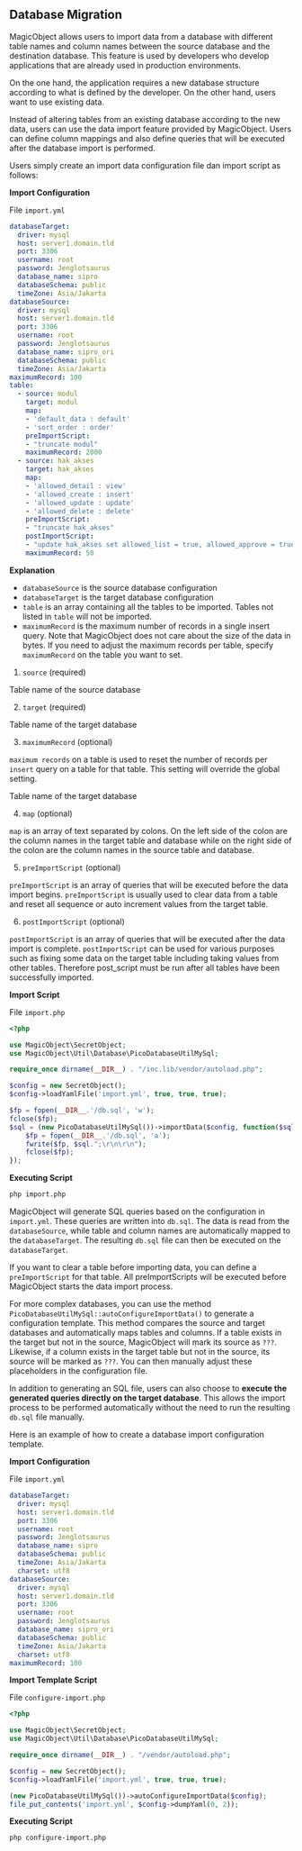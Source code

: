 ## Database Migration

MagicObject allows users to import data from a database with different table names and column names between the source database and the destination database. This feature is used by developers who develop applications that are already used in production environments.

On the one hand, the application requires a new database structure according to what is defined by the developer. On the other hand, users want to use existing data.

Instead of altering tables from an existing database according to the new data, users can use the data import feature provided by MagicObject. Users can define column mappings and also define queries that will be executed after the database import is performed.

Users simply create an import data configuration file dan import script as follows:

**Import Configuration**

File `import.yml`

```yml
databaseTarget:
  driver: mysql
  host: server1.domain.tld
  port: 3306
  username: root
  password: Jenglotsaurus
  database_name: sipro
  databaseSchema: public
  timeZone: Asia/Jakarta
databaseSource:
  driver: mysql
  host: server1.domain.tld
  port: 3306
  username: root
  password: Jenglotsaurus
  database_name: sipro_ori
  databaseSchema: public
  timeZone: Asia/Jakarta
maximumRecord: 100
table:
  - source: modul
    target: modul
    map: 
    - 'default_data : default'
    - 'sort_order : order'
    preImportScript: 
    - "truncate modul"
    maximumRecord: 2000
  - source: hak_akses
    target: hak_akses
    map:
    - 'allowed_detail : view'
    - 'allowed_create : insert'
    - 'allowed_update : update'
    - 'allowed_delete : delete'
    preImportScript: 
    - "truncate hak_akses"
    postImportScript: 
    - "update hak_akses set allowed_list = true, allowed_approve = true, allowed_sort_order = true"
    maximumRecord: 50
```

**Explanation**

- `databaseSource` is the source database configuration
- `databaseTarget` is the target database configuration
- `table` is an array containing all the tables to be imported. Tables not listed in `table` will not be imported.
- `maximumRecord` is the maximum number of records in a single insert query. Note that MagicObject does not care about the size of the data in bytes. If you need to adjust the maximum records per table, specify `maximumRecord` on the table you want to set.

1. `source` (required)

Table name of the source database

2. `target` (required)

Table name of the target database

3. `maximumRecord` (optional)

`maximum records` on a table is used to reset the number of records per `insert` query on a table for that table. This setting will override the global setting.

Table name of the target database

4. `map` (optional)

`map` is an array of text separated by colons. On the left side of the colon are the column names in the target table and database while on the right side of the colon are the column names in the source table and database. 

5. `preImportScript` (optional)

`preImportScript` is an array of queries that will be executed before the data import begins. `preImportScript` is usually used to clear data from a table and reset all sequence or auto increment values ​​from the target table.

6. `postImportScript` (optional)

`postImportScript` is an array of queries that will be executed after the data import is complete. `postImportScript` can be used for various purposes such as fixing some data on the target table including taking values ​​from other tables. Therefore post_script must be run after all tables have been successfully imported.


**Import Script**

File `import.php`

```php
<?php

use MagicObject\SecretObject;
use MagicObject\Util\Database\PicoDatabaseUtilMySql;

require_once dirname(__DIR__) . "/inc.lib/vendor/autoload.php";

$config = new SecretObject();
$config->loadYamlFile('import.yml', true, true, true);

$fp = fopen(__DIR__.'/db.sql', 'w');
fclose($fp);
$sql = (new PicoDatabaseUtilMySql())->importData($config, function($sql, $tableNameSource, $tableNameTarget, $databaseSource, $databaseTarget){
    $fp = fopen(__DIR__.'/db.sql', 'a');
    fwrite($fp, $sql.";\r\n\r\n");
    fclose($fp);
});
```

**Executing Script**

```bash
php import.php
```

MagicObject will generate SQL queries based on the configuration in `import.yml`. These queries are written into `db.sql`. The data is read from the `databaseSource`, while table and column names are automatically mapped to the `databaseTarget`. The resulting `db.sql` file can then be executed on the `databaseTarget`.

If you want to clear a table before importing data, you can define a `preImportScript` for that table. All preImportScripts will be executed before MagicObject starts the data import process.

For more complex databases, you can use the method `PicoDatabaseUtilMySql::autoConfigureImportData()` to generate a configuration template. This method compares the source and target databases and automatically maps tables and columns. If a table exists in the target but not in the source, MagicObject will mark its source as `???`. Likewise, if a column exists in the target table but not in the source, its source will be marked as `???`. You can then manually adjust these placeholders in the configuration file.

In addition to generating an SQL file, users can also choose to **execute the generated queries directly on the target database**. This allows the import process to be performed automatically without the need to run the resulting `db.sql` file manually.

Here is an example of how to create a database import configuration template.

**Import Configuration**

File `import.yml`

```yml
databaseTarget:
  driver: mysql
  host: server1.domain.tld
  port: 3306
  username: root
  password: Jenglotsaurus
  database_name: sipro
  databaseSchema: public
  timeZone: Asia/Jakarta
  charset: utf8
databaseSource:
  driver: mysql
  host: server1.domain.tld
  port: 3306
  username: root
  password: Jenglotsaurus
  database_name: sipro_ori
  databaseSchema: public
  timeZone: Asia/Jakarta
  charset: utf8
maximumRecord: 100
```

**Import Template Script**

File `configure-import.php`

```php
<?php

use MagicObject\SecretObject;
use MagicObject\Util\Database\PicoDatabaseUtilMySql;

require_once dirname(__DIR__) . "/vendor/autoload.php";

$config = new SecretObject();
$config->loadYamlFile('import.yml', true, true, true);

(new PicoDatabaseUtilMySql())->autoConfigureImportData($config);
file_put_contents('import.yml', $config->dumpYaml(0, 2));
```

**Executing Script**

```bash
php configure-import.php
```